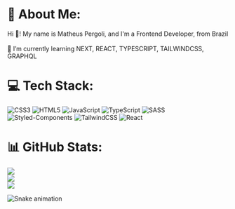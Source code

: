 # 💫 About Me:
Hi 👋! My name is Matheus Pergoli, and I'm a Frontend Developer, from Brazil<br><br>🌱 I’m currently learning NEXT, REACT, TYPESCRIPT, TAILWINDCSS, GRAPHQL<br>


# 💻 Tech Stack:
![CSS3](https://img.shields.io/badge/css3-%231572B6.svg?style=for-the-badge&logo=css3&logoColor=white) ![HTML5](https://img.shields.io/badge/html5-%23E34F26.svg?style=for-the-badge&logo=html5&logoColor=white) ![JavaScript](https://img.shields.io/badge/javascript-%23323330.svg?style=for-the-badge&logo=javascript&logoColor=%23F7DF1E) ![TypeScript](https://img.shields.io/badge/typescript-%23007ACC.svg?style=for-the-badge&logo=typescript&logoColor=white) ![SASS](https://img.shields.io/badge/SASS-hotpink.svg?style=for-the-badge&logo=SASS&logoColor=white) ![Styled-Components](https://img.shields.io/badge/styled--components-DB7093?style=for-the-badge&logo=styled-components&logoColor=white) ![TailwindCSS](https://img.shields.io/badge/Tailwind_CSS-38B2AC?style=for-the-badge&logo=tailwind-css&logoColor=white) ![React](https://img.shields.io/badge/react-%2320232a.svg?style=for-the-badge&logo=react&logoColor=%2361DAFB)
# 📊 GitHub Stats:
![](https://github-readme-stats.vercel.app/api?username=matheuspergoli&theme=dark&hide_border=false&include_all_commits=true&count_private=false)<br/>
![](https://github-readme-streak-stats.herokuapp.com/?user=matheuspergoli&theme=dark&hide_border=false)<br/>
![](https://github-readme-stats.vercel.app/api/top-langs/?username=matheuspergoli&theme=dark&hide_border=false&include_all_commits=true&count_private=false&layout=compact)

![Snake animation](https://github.com/matheuspergoli/matheuspergoli/blob/output/github-contribution-grid-snake.svg)
